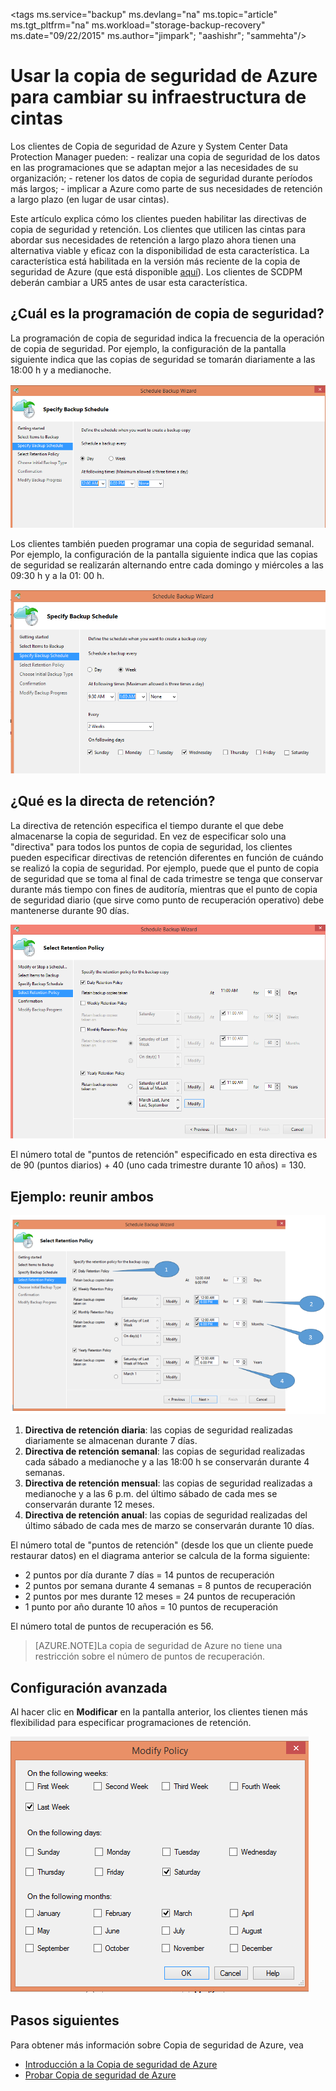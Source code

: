 <properties
   pageTitle="Usar Copia de seguridad de Azure para reemplazar la infraestructura de cintas | Microsoft Azure"
   description="Aprenda cómo la Copia de seguridad de Microsoft Azure proporciona semántica similar a la cinta que le permite hacer copias de seguridad y restaurar datos en Azure"
   services="backup"
   documentationCenter=""
   authors="Jim-Parker"
   manager="jwhit"
   editor=""/>
<tags  ms.service="backup" ms.devlang="na" ms.topic="article" ms.tgt_pltfrm="na" ms.workload="storage-backup-recovery" ms.date="09/22/2015" ms.author="jimpark"; "aashishr"; "sammehta"/>

# Usar la copia de seguridad de Azure para cambiar su infraestructura de cintas
Los clientes de Copia de seguridad de Azure y System Center Data Protection Manager pueden: - realizar una copia de seguridad de los datos en las programaciones que se adaptan mejor a las necesidades de su organización; - retener los datos de copia de seguridad durante períodos más largos; - implicar a Azure como parte de sus necesidades de retención a largo plazo (en lugar de usar cintas).

Este artículo explica cómo los clientes pueden habilitar las directivas de copia de seguridad y retención. Los clientes que utilicen las cintas para abordar sus necesidades de retención a largo plazo ahora tienen una alternativa viable y eficaz con la disponibilidad de esta característica. La característica está habilitada en la versión más reciente de la copia de seguridad de Azure (que está disponible [aquí](http://aka.ms/azurebackup_agent)). Los clientes de SCDPM deberán cambiar a UR5 antes de usar esta característica.

## ¿Cuál es la programación de copia de seguridad?
La programación de copia de seguridad indica la frecuencia de la operación de copia de seguridad. Por ejemplo, la configuración de la pantalla siguiente indica que las copias de seguridad se tomarán diariamente a las 18:00 h y a medianoche.

![Programación diaria](./media/backup-azure-backup-cloud-as-tape/dailybackupschedule.png)

Los clientes también pueden programar una copia de seguridad semanal. Por ejemplo, la configuración de la pantalla siguiente indica que las copias de seguridad se realizarán alternando entre cada domingo y miércoles a las 09:30 h y a la 01: 00 h.

![Programación semanal](./media/backup-azure-backup-cloud-as-tape/weeklybackupschedule.png)

## ¿Qué es la directa de retención?
La directiva de retención especifica el tiempo durante el que debe almacenarse la copia de seguridad. En vez de especificar solo una "directiva" para todos los puntos de copia de seguridad, los clientes pueden especificar directivas de retención diferentes en función de cuándo se realizó la copia de seguridad. Por ejemplo, puede que el punto de copia de seguridad que se toma al final de cada trimestre se tenga que conservar durante más tiempo con fines de auditoría, mientras que el punto de copia de seguridad diario (que sirve como punto de recuperación operativo) debe mantenerse durante 90 días.

![Directiva de retención](./media/backup-azure-backup-cloud-as-tape/retentionpolicy.png)

El número total de "puntos de retención" especificado en esta directiva es de 90 (puntos diarios) + 40 (uno cada trimestre durante 10 años) = 130.

## Ejemplo: reunir ambos

![Pantalla de ejemplo](./media/backup-azure-backup-cloud-as-tape/samplescreen.png)

1. **Directiva de retención diaria**: las copias de seguridad realizadas diariamente se almacenan durante 7 días.
2. **Directiva de retención semanal**: las copias de seguridad realizadas cada sábado a medianoche y a las 18:00 h se conservarán durante 4 semanas.
3. **Directiva de retención mensual**: las copias de seguridad realizadas a medianoche y a las 6 p.m. del último sábado de cada mes se conservarán durante 12 meses.
4. **Directiva de retención anual**: las copias de seguridad realizadas del último sábado de cada mes de marzo se conservarán durante 10 días.

El número total de "puntos de retención" (desde los que un cliente puede restaurar datos) en el diagrama anterior se calcula de la forma siguiente:

- 2 puntos por día durante 7 días = 14 puntos de recuperación
- 2 puntos por semana durante 4 semanas = 8 puntos de recuperación
- 2 puntos por mes durante 12 meses = 24 puntos de recuperación
- 1 punto por año durante 10 años = 10 puntos de recuperación

El número total de puntos de recuperación es 56.

> [AZURE.NOTE]La copia de seguridad de Azure no tiene una restricción sobre el número de puntos de recuperación.

## Configuración avanzada
Al hacer clic en **Modificar** en la pantalla anterior, los clientes tienen más flexibilidad para especificar programaciones de retención.

![Modify](./media/backup-azure-backup-cloud-as-tape/modify.png)

## Pasos siguientes
Para obtener más información sobre Copia de seguridad de Azure, vea

- [Introducción a la Copia de seguridad de Azure](backup-introduction-to-azure-backup.md)
- [Probar Copia de seguridad de Azure](backup-try-azure-backup-in-10-mins)

<!---HONumber=Oct15_HO1-->